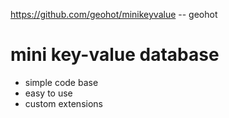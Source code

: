 https://github.com/geohot/minikeyvalue  -- geohot

# mini key-value database
- simple code base
- easy to use
- custom extensions

